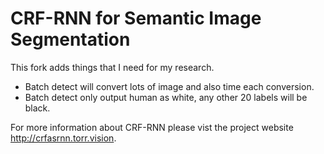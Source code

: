 # CRF-RNN for Semantic Image Segmentation

This fork adds things that I need for my research.
- Batch detect will convert lots of image and also time each conversion.
- Batch detect only output human as white, any other 20 labels will be black.

For more information about CRF-RNN please vist the project website http://crfasrnn.torr.vision.
